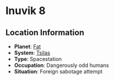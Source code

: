 # Inuvik 8

## Location Information
- **Planet**: [Fat](../planet--fat.md)
- **System**: [Tsilas](../../../system--tsilas.md)
- **Type**: Spacestation
- **Occupation**: Dangerously odd humans
- **Situation**: Foreign sabotage attempt